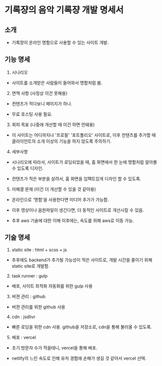 # 기록쟝의 음악 기록쟝 개발 명세서

## 소개

- 기록쟝이 온라인 명함으로 사용할 수 있는 사이트 개발.

## 기능 명세

1. 시나리오

- 사이트를 소개받은 사람들이 들어와서 명함처럼 봄.

2. 면책 사항 (사정상 이건 못해용)

- 컨텐츠가 적다보니 페이지가 하나.

- 무료 호스팅 사용 필요.

3. 회피 목표 (나중에 개선할 때 이건 하면 안돼용)

- 이 사이트는 어디까지나 '프로필' '포트폴리오' 사이트로, 이후 컨텐츠를 추가할 때 클라이언트의 소개 이상의 기능을 하지 않도록 주의하기.

4. 세부사항

- 시나리오에 따라서, 사이트가 로딩되었을 때, 홈 화면에서 한 눈에 명함처럼 알아볼 수 있도록 디자인.

- 컨텐츠가 적은 부분을 살려서, 홈 화면을 임팩트있게 디자인 할 수 있도록.

5. 미해결 문제 (이건 더 개선할 수 있을 것 같아용)

- 온라인으로 '명함'을 사용한다면 미디어 추가가 가능함.

- 이후 영상이나 음원파일이 생긴다면, 더 동적인 사이트로 개선시킬 수 있음.

- 추후 aws 기술에 대한 이해 이후에는, 속도를 위해 aws로 이동 가능.

## 기술 명세

1. static site : html + scss + js

- 추후에도 backend가 추가될 가능성이 적은 사이트로, 개발 시간을 줄이기 위해 static site로 개발함.

2. task runner : gulp

- 배포, 사이트 최적화 자동화를 위한 gulp 사용

3. 버젼 관리 : github

- 버젼 관리를 위한 github 사용

4. cdn : jsdlivr

- 빠른 로딩을 위한 cdn 사용. github을 저장소로, cdn을 통해 불러올 수 있도록.

5. 배포 : vercel

- 초기 방문자 수가 적을테니, vercel을 통해 배포.

- netlify의 느린 속도로 인해 유저 경험에 손해가 생길 것 같아서 vercel 선택.
